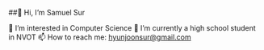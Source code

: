 ##👋 Hi, I’m Samuel Sur


👀 I’m interested in Computer Science
🌱 I’m currently a high school student in NVOT
📫 How to reach me: hyunjoonsur@gmail.com
